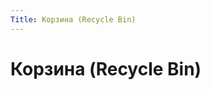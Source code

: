```yaml
---
Title: Корзина (Recycle Bin)
---
```


Корзина (Recycle Bin)
=====================

<!-- TOC -->
